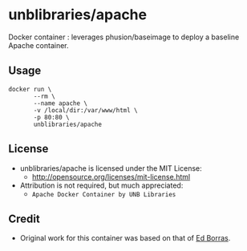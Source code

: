 # unblibraries/apache
Docker container : leverages phusion/baseimage to deploy a baseline Apache container.

## Usage
```
docker run \
       --rm \
       --name apache \
       -v /local/dir:/var/www/html \
       -p 80:80 \
       unblibraries/apache
```

## License
- unblibraries/apache is licensed under the MIT License:
  - http://opensource.org/licenses/mit-license.html
- Attribution is not required, but much appreciated:
  - `Apache Docker Container by UNB Libraries`

## Credit
- Original work for this container was based on that of [Ed Borras](https://bitbucket.org/EdBoraas/apache-docker).
